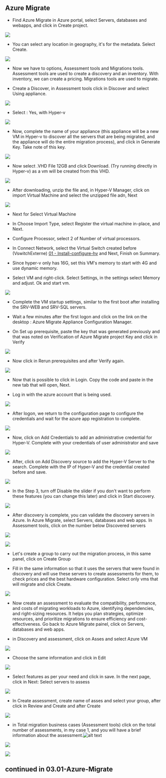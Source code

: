 ## Azure Migrate

* Find Azure Migrate in Azure portal, select Servers, databases and webapps, and click in Create project.

![](/Cloud/img-cloud/pro001.png)

* You can select any location in geography, it's for the metadata. Select Create.

![](/Cloud/img-cloud/pro002.png)

* Now we have to options, Assessment tools and Migrations tools. Assessment tools are used to create a discovery and an inventory. With inventory, we can create a pricing.
Migrations tools are used to migrate.

* Create a Discover, in Assessment tools click in Discover and select Using appliance. 

![](/Cloud/img-cloud/pro003.png)

* Select : Yes, with Hyper-v

![](/Cloud/img-cloud/pro004.png)

* Now, complete the name of your appliance (this appliance will be a new VM in Hyper-v to discover all the servers that are being migrated, and the appliance will do the entire migration process), and click in Generate Key.  Take note of this key.

![](/Cloud/img-cloud/pro005.png)

* Now select .VHD File 12GB and click Download. (Try running directly in Hyper-v) as a vm will be created from this VHD.

![](/Cloud/img-cloud/pro006.png)

* After downloading, unzip the file and, in Hyper-V Manager, click on import Virtual Machine and select the unzipped file adn, Next

![](/Cloud/img-cloud/pro007.png)

* Next for Select Virtual Machine

* In Choose Import Type, select Register the virtual machine in-place, and Next.

* Configure Processor, select 2 of Number of virtual processors.

* In Connect Network, select the Virtual Switch created before (VswitchExterne) [01 - Install-configure-hv](https://github.com/rafamellonh/AzureMigrate/blob/main/On-premises/01%20-%20Install-configure-hv.md) and Next, Finish on Summary.

* Since hyper-v only has 16G, set this VM's memory to start with 4G and use dynamic memory.

* Select VM and right-click. Select Settings, in the settings select Memory and adjust. Ok and start vm.

![](/Cloud/img-cloud/pro008.png)

* Complete the VM startup settings, similar to the first boot after installing the SRV-WEB and SRV-SQL servers.

* Wait a few minutes after the first logon and click on the link on the desktop : Azure Migrate Appliance Configuration Manager.

* On Set up prerequisite, paste the key that was generated previously and that was noted on Verification of Azure Migrate project Key and click in Verify

![](/Cloud/img-cloud/pro009.png)

* Now click in Rerun prerequisites and after Verify again.

![](/Cloud/img-cloud/pro10.png)

* Now that is possible to click in Login. Copy the code and paste in the new tab that will open, Next.

* Log in with the azure account that is being used.

![](/Cloud/img-cloud/pro011.png)

* After logon, we return to the configuration page to configure the credentials and wait for the azure app registration to complete.

![](/Cloud/img-cloud/prod012.png)

* Now, click on Add Credentials to add an administrative credential for Hyper-V. Complete with your credentials of user administrator and save

![](/Cloud/img-cloud/pro013.png)

* After, click on Add Discovery source to add the Hyper-V Server to the search. Complete with the IP of Hyper-V and the credential created before and save.

![](/Cloud/img-cloud/pro014.png)
 
* In the Step 3, turn off Disable the slider if you don't want to perform these features (you can change this later) and click in Start discovery.

![](/Cloud/img-cloud/pro015.png)

* After discovery is complete, you can validate the discovery servers in Azure. In Azure Migrate, select Servers, databases and web apps. In Assessment tools, click on the number below Discovered servers

![](/Cloud/img-cloud/pro016.png)

![](/Cloud/img-cloud/pro017.png)

* Let's create a group to carry out the migration process, in this same panel, click on Create Group

* Fill in the same information so that it uses the servers that were found in discovery and will use these servers to create assessments for them, to check prices and the best hardware configuration. Select only vms that will migrate and click Create.

![](/Cloud/img-cloud/pro018.png)

* Now create an assessment to evaluate the compatibility, performance, and costs of migrating workloads to Azure, identifying dependencies, and right-sizing resources. It helps you plan strategies, optimize resources, and prioritize migrations to ensure efficiency and cost-effectiveness. Go back to Azure Migrate painel, click on Servers, databases and web apps.

* in Discovery and assessment, click on Asses and select Azure VM

![](/Cloud/img-cloud/prod019.png)

* Choose the same information and click in Edit

![](/Cloud/img-cloud/pro020.png)

* Select features as per your need and click in save. In the next page, click in Next: Select servers to assess

![](/Cloud/img-cloud/pro021.png)

* In Create assessment, create name of asses and select your group, after click in Review and Create and after Create

![](/Cloud/img-cloud/pro022.png)

* in Total migration business cases (Assessment tools) click on the total number of assessments, in my case 1, and you will have a brief information about the assessment.![alt text](pro023.png)

![](/Cloud/img-cloud/pro023.png)

![](/Cloud/img-cloud/pro024.png)


## continued in 03.01-Azure-Migrate []()